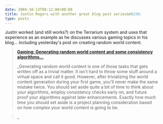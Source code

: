 ```yaml
---
date: 2004-10-13T08:12:00+00:00
title: Justin Rogers with another great blog post series&#8230;
type: posts
---
```

Justin worked (and still works?) on the Terrarium system and uses that experience as an example as he discusses various gaming topics in his blog... including yesterday's post on creating random world content.

> **[Gaming: Generating random world content and some consistency algorithms... ](http://weblogs.asp.net/justin_rogers/archive/2004/10/12/241583.aspx)**
>
> _Generating random world content is one of those tasks that gets written off as a trivial matter. It isn't hard to throw some stuff around a virtual space and call it good. However, after trivializing the world content generation during your first game, you'll never make the same mistake twice. You should set aside quite a bit of time to think about your algorithms, employ consistency checks early on, and future proof your algorithms against later enhancements. Exactly how much time you should set aside is a project planning consideration based on how complex your world content is going to be.

>_

